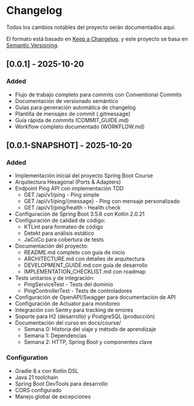 # Changelog

Todos los cambios notables del proyecto serán documentados aquí.

El formato está basado en [Keep a Changelog](https://keepachangelog.com/en/1.0.0/),
y este proyecto se basa en [Semantic Versioning](https://semver.org/spec/v2.0.0.html).

## [0.0.1] - 2025-10-20

### Added
- Flujo de trabajo completo para commits con Conventional Commits
- Documentación de versionado semántico
- Guías para generación automática de changelog
- Plantilla de mensajes de commit (.gitmessage)
- Guía rápida de commits (COMMIT_GUIDE.md)
- Workflow completo documentado (WORKFLOW.md)

## [0.0.1-SNAPSHOT] - 2025-10-20

### Added
- Implementación inicial del proyecto Spring Boot Course
- Arquitectura Hexagonal (Ports & Adapters)
- Endpoint Ping API con implementación TDD
  - GET /api/v1/ping - Ping simple
  - GET /api/v1/ping/{message} - Ping con mensaje personalizado
  - GET /api/v1/ping/health - Health check
- Configuración de Spring Boot 3.5.6 con Kotlin 2.0.21
- Configuración de calidad de código:
  - KTLint para formateo de código
  - Detekt para análisis estático
  - JaCoCo para cobertura de tests
- Documentación del proyecto:
  - README.md completo con guía de inicio
  - ARCHITECTURE.md con detalles de arquitectura
  - DEVELOPMENT_GUIDE.md con guía de desarrollo
  - IMPLEMENTATION_CHECKLIST.md con roadmap
- Tests unitarios y de integración:
  - PingServiceTest - Tests del dominio
  - PingControllerTest - Tests de controladores
- Configuración de OpenAPI/Swagger para documentación de API
- Configuración de Actuator para monitoreo
- Integración con Sentry para tracking de errores
- Soporte para H2 (desarrollo) y PostgreSQL (producción)
- Documentación del curso en docs/course/
  - Semana 0: Historia del viaje y método de aprendizaje
  - Semana 1: Dependencias
  - Semana 2: HTTP, Spring Boot y componentes clave

### Configuration
- Gradle 8.x con Kotlin DSL
- Java 21 toolchain
- Spring Boot DevTools para desarrollo
- CORS configurado
- Manejo global de excepciones

[Unreleased]: https://github.com/lgzarturo/springboot-course/compare/v0.0.1-SNAPSHOT...HEAD
